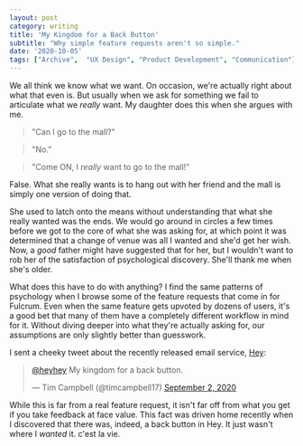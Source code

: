 ```yaml
---
layout: post
category: writing
title: 'My Kingdom for a Back Button'
subtitle: "Why simple feature requests aren't so simple."
date: '2020-10-05'
tags: ["Archive",  "UX Design", "Product Development", "Communication"]
---
```


We all think we know what we want. On occasion, we're actually right about what that even is. But usually when we ask for something we fail to articulate what we _really_ want. My daughter does this when she argues with me. 

> "Can I go to the mall?"

> "No."

> "Come ON, I _really_ want to go to the mall!"

False. What she really wants is to hang out with her friend and the mall is simply one version of doing that.

<!--more-->

She used to latch onto the means without understanding that what she really wanted was the ends. We would go around in circles a few times before we got to the core of what she was asking for, at which point it was determined that a change of venue was all I wanted and she'd get her wish. Now, a _good_ father might have suggested that for her, but I wouldn't want to rob her of the satisfaction of psychological discovery. She'll thank me when she's older.

What does this have to do with anything? I find the same patterns of psychology when I browse some of the feature requests that come in for Fulcrum. Even when the same feature gets upvoted by dozens of users, it's a good bet that many of them have a completely different workflow in mind for it. Without diving deeper into what they're actually asking for, our assumptions are only slightly better than guesswork.

I sent a cheeky tweet about the recently released email service, [Hey](https://twitter.com/heyhey):

<blockquote class="twitter-tweet"><p lang="en" dir="ltr"><a href="https://twitter.com/heyhey?ref_src=twsrc%5Etfw">@heyhey</a> My kingdom for a back button.</p>&mdash; Tim Campbell (@timcampbell17) <a href="https://twitter.com/timcampbell17/status/1301203157536698369?ref_src=twsrc%5Etfw">September 2, 2020</a></blockquote> <script async src="https://platform.twitter.com/widgets.js" charset="utf-8"></script>

While this is far from a real feature request, it isn't far off from what you get if you take feedback at face value. This fact was driven home recently when I discovered that there was, indeed, a back button in Hey. It just wasn't where I _wanted_ it. c'est la vie.